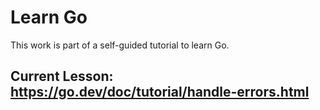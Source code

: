 # Learn Go
This work is part of a self-guided tutorial to learn Go.

## Current Lesson: https://go.dev/doc/tutorial/handle-errors.html